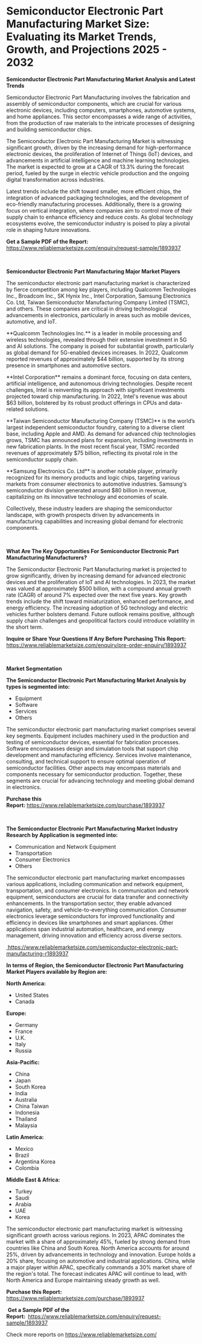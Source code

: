 <p><h1>Semiconductor Electronic Part Manufacturing Market Size: Evaluating its Market Trends, Growth, and Projections 2025 - 2032</h1></p><p><strong>Semiconductor Electronic Part Manufacturing Market Analysis and Latest Trends</strong></p>
<p><p>Semiconductor Electronic Part Manufacturing involves the fabrication and assembly of semiconductor components, which are crucial for various electronic devices, including computers, smartphones, automotive systems, and home appliances. This sector encompasses a wide range of activities, from the production of raw materials to the intricate processes of designing and building semiconductor chips.</p><p>The Semiconductor Electronic Part Manufacturing Market is witnessing significant growth, driven by the increasing demand for high-performance electronic devices, the proliferation of Internet of Things (IoT) devices, and advancements in artificial intelligence and machine learning technologies. The market is expected to grow at a CAGR of 13.3% during the forecast period, fueled by the surge in electric vehicle production and the ongoing digital transformation across industries.</p><p>Latest trends include the shift toward smaller, more efficient chips, the integration of advanced packaging technologies, and the development of eco-friendly manufacturing processes. Additionally, there is a growing focus on vertical integration, where companies aim to control more of their supply chain to enhance efficiency and reduce costs. As global technology ecosystems evolve, the semiconductor industry is poised to play a pivotal role in shaping future innovations.</p></p>
<p><strong>Get a Sample PDF of the Report:&nbsp;</strong> <a href="https://www.reliablemarketsize.com/enquiry/request-sample/1893937?utm_campaign=2378&utm_medium=2&utm_source=Github&utm_content=ia&utm_term=13022025&utm_id=semiconductor-electronic-part-manufacturing">https://www.reliablemarketsize.com/enquiry/request-sample/1893937</a></p>
<p>&nbsp;</p>
<p><strong>Semiconductor Electronic Part Manufacturing Major Market Players</strong></p>
<p><p>The semiconductor electronic part manufacturing market is characterized by fierce competition among key players, including Qualcomm Technologies Inc., Broadcom Inc., SK Hynix Inc., Intel Corporation, Samsung Electronics Co. Ltd, Taiwan Semiconductor Manufacturing Company Limited (TSMC), and others. These companies are critical in driving technological advancements in electronics, particularly in areas such as mobile devices, automotive, and IoT.</p><p>**Qualcomm Technologies Inc.** is a leader in mobile processing and wireless technologies, revealed through their extensive investment in 5G and AI solutions. The company is poised for substantial growth, particularly as global demand for 5G-enabled devices increases. In 2022, Qualcomm reported revenues of approximately $44 billion, supported by its strong presence in smartphones and automotive sectors.</p><p>**Intel Corporation** remains a dominant force, focusing on data centers, artificial intelligence, and autonomous driving technologies. Despite recent challenges, Intel is reinventing its approach with significant investments projected toward chip manufacturing. In 2022, Intel's revenue was about $63 billion, bolstered by its robust product offerings in CPUs and data-related solutions.</p><p>**Taiwan Semiconductor Manufacturing Company (TSMC)** is the world’s largest independent semiconductor foundry, catering to a diverse client base, including Apple and AMD. As demand for advanced chip technologies grows, TSMC has announced plans for expansion, including investments in new fabrication plants. In the most recent fiscal year, TSMC recorded revenues of approximately $75 billion, reflecting its pivotal role in the semiconductor supply chain.</p><p>**Samsung Electronics Co. Ltd** is another notable player, primarily recognized for its memory products and logic chips, targeting various markets from consumer electronics to automotive industries. Samsung's semiconductor division generated around $80 billion in revenue, capitalizing on its innovative technology and economies of scale.</p><p>Collectively, these industry leaders are shaping the semiconductor landscape, with growth prospects driven by advancements in manufacturing capabilities and increasing global demand for electronic components.</p></p>
<p>&nbsp;</p>
<p><strong>What Are The Key Opportunities For Semiconductor Electronic Part Manufacturing Manufacturers?</strong></p>
<p><p>The Semiconductor Electronic Part Manufacturing market is projected to grow significantly, driven by increasing demand for advanced electronic devices and the proliferation of IoT and AI technologies. In 2023, the market was valued at approximately $500 billion, with a compound annual growth rate (CAGR) of around 7% expected over the next five years. Key growth trends include the shift toward miniaturization, enhanced performance, and energy efficiency. The increasing adoption of 5G technology and electric vehicles further bolsters demand. Future outlook remains positive, although supply chain challenges and geopolitical factors could introduce volatility in the short term.</p></p>
<p><strong>Inquire or Share Your Questions If Any Before Purchasing This Report:</strong> <a href="https://www.reliablemarketsize.com/enquiry/pre-order-enquiry/1893937?utm_campaign=2378&utm_medium=2&utm_source=Github&utm_content=ia&utm_term=13022025&utm_id=semiconductor-electronic-part-manufacturing">https://www.reliablemarketsize.com/enquiry/pre-order-enquiry/1893937</a></p>
<p>&nbsp;</p>
<p><strong>Market Segmentation</strong></p>
<p><strong>The Semiconductor Electronic Part Manufacturing Market Analysis by types is segmented into:</strong></p>
<p><ul><li>Equipment</li><li>Software</li><li>Services</li><li>Others</li></ul></p>
<p><p>The semiconductor electronic part manufacturing market comprises several key segments. Equipment includes machinery used in the production and testing of semiconductor devices, essential for fabrication processes. Software encompasses design and simulation tools that support chip development and manufacturing efficiency. Services involve maintenance, consulting, and technical support to ensure optimal operation of semiconductor facilities. Other aspects may encompass materials and components necessary for semiconductor production. Together, these segments are crucial for advancing technology and meeting global demand in electronics.</p></p>
<p><strong>Purchase this Report:&nbsp;</strong><a href="https://www.reliablemarketsize.com/purchase/1893937?utm_campaign=2378&utm_medium=2&utm_source=Github&utm_content=ia&utm_term=13022025&utm_id=semiconductor-electronic-part-manufacturing">https://www.reliablemarketsize.com/purchase/1893937</a></p>
<p>&nbsp;</p>
<p><strong>The Semiconductor Electronic Part Manufacturing Market Industry Research by Application is segmented into:</strong></p>
<p><ul><li>Communication and Network Equipment</li><li>Transportation</li><li>Consumer Electronics</li><li>Others</li></ul></p>
<p><p>The semiconductor electronic part manufacturing market encompasses various applications, including communication and network equipment, transportation, and consumer electronics. In communication and network equipment, semiconductors are crucial for data transfer and connectivity enhancements. In the transportation sector, they enable advanced navigation, safety, and vehicle-to-everything communication. Consumer electronics leverage semiconductors for improved functionality and efficiency in devices like smartphones and smart appliances. Other applications span industrial automation, healthcare, and energy management, driving innovation and efficiency across diverse sectors.</p></p>
<p><a href="https://www.reliablemarketsize.com/semiconductor-electronic-part-manufacturing-r1893937?utm_campaign=2378&utm_medium=2&utm_source=Github&utm_content=ia&utm_term=13022025&utm_id=semiconductor-electronic-part-manufacturing">&nbsp;https://www.reliablemarketsize.com/semiconductor-electronic-part-manufacturing-r1893937</a></p>
<p><strong>In terms of Region, the Semiconductor Electronic Part Manufacturing Market Players available by Region are:</strong></p>
<p>
    <p> <strong> North America: </strong>
        <ul>
            <li>United States</li>
            <li>Canada</li>
        </ul>
        </p> 
    <p> <strong> Europe: </strong>
        <ul>
            <li>Germany</li>
            <li>France</li>
            <li>U.K.</li>
            <li>Italy</li>
            <li>Russia</li>
        </ul>
        </p> 
    <p> <strong> Asia-Pacific: </strong>
        <ul>
            <li>China</li>
            <li>Japan</li>
            <li>South Korea</li>
            <li>India</li>
            <li>Australia</li>
            <li>China Taiwan</li>
            <li>Indonesia</li>
            <li>Thailand</li>
            <li>Malaysia</li>
        </ul>
        </p> 
    <p> <strong> Latin America: </strong>
        <ul>
            <li>Mexico</li>
            <li>Brazil</li>
            <li>Argentina Korea</li>
            <li>Colombia</li>
        </ul>
        </p> 
    <p> <strong> Middle East & Africa: </strong>
        <ul>
            <li>Turkey</li>
            <li>Saudi</li>
            <li>Arabia</li>
            <li>UAE</li>
            <li>Korea</li>
        </ul>
    </p>
    </p>
<p><p>The semiconductor electronic part manufacturing market is witnessing significant growth across various regions. In 2023, APAC dominates the market with a share of approximately 45%, fueled by strong demand from countries like China and South Korea. North America accounts for around 25%, driven by advancements in technology and innovation. Europe holds a 20% share, focusing on automotive and industrial applications. China, while a major player within APAC, specifically commands a 30% market share of the region's total. The forecast indicates APAC will continue to lead, with North America and Europe maintaining steady growth as well.</p></p>
<p><strong>Purchase this Report: </strong><a href="https://www.reliablemarketsize.com/purchase/1893937?utm_campaign=2378&utm_medium=2&utm_source=Github&utm_content=ia&utm_term=13022025&utm_id=semiconductor-electronic-part-manufacturing">https://www.reliablemarketsize.com/purchase/1893937</a></p>
<p>&nbsp;<strong>Get a Sample PDF of the Report:&nbsp;&nbsp;</strong><a href="https://www.reliablemarketsize.com/enquiry/request-sample/1893937?utm_campaign=2378&utm_medium=2&utm_source=Github&utm_content=ia&utm_term=13022025&utm_id=semiconductor-electronic-part-manufacturing">https://www.reliablemarketsize.com/enquiry/request-sample/1893937</a></p>
<p><strong></strong></p>
<p>Check more reports on <a href="https://www.reliablemarketsize.com/?utm_campaign=2378&utm_medium=2&utm_source=Github&utm_content=ia&utm_term=13022025&utm_id=semiconductor-electronic-part-manufacturing">https://www.reliablemarketsize.com/</a></p>